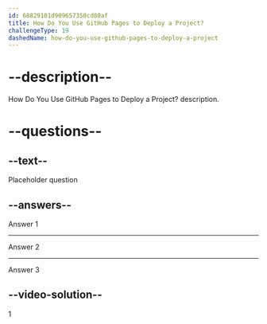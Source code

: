 ```yaml
---
id: 68829101d909657350cd80af
title: How Do You Use GitHub Pages to Deploy a Project?
challengeType: 19
dashedName: how-do-you-use-github-pages-to-deploy-a-project
---
```


# --description--

How Do You Use GitHub Pages to Deploy a Project? description.

# --questions--

## --text--

Placeholder question

## --answers--

Answer 1

---

Answer 2

---

Answer 3

## --video-solution--

1
